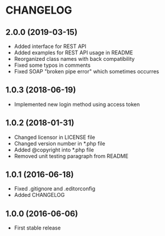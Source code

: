 # CHANGELOG

## 2.0.0 (2019-03-15)

- Added interface for REST API
- Added examples for REST API usage in README
- Reorganized class names with back compatibility
- Fixed some typos in comments
- Fixed SOAP "broken pipe error" which sometimes occurres

## 1.0.3 (2018-06-19)

- Implemented new login method using access token

## 1.0.2 (2018-01-31)

- Changed licensor in LICENSE file
- Changed version number in *.php file
- Added @copyright into *.php file
- Removed unit testing paragraph from README

## 1.0.1 (2016-06-18)

- Fixed .gitignore and .editorconfig
- Added CHANGELOG

## 1.0.0 (2016-06-06)

- First stable release
